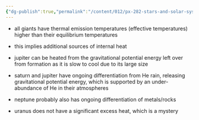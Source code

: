 ```yaml
---
{"dg-publish":true,"permalink":"/content/012/px-282-stars-and-solar-system/term-2-solar-system/k-giant-planets/px-282-k4-internal-heat/","noteIcon":"1","created":"2025-02-21T16:49:00.621+00:00","updated":"2025-02-21T16:58:16.750+00:00"}
---
```


- all giants have thermal emission temperatures (effective temperatures) higher than their equilibrium temperatures
- this implies additional sources of internal heat

- jupiter can be heated from the gravitational potential energy left over from formation as it is slow to cool due to its large size
- saturn and jupiter have ongoing differentiation from He rain, releasing gravitational potential energy, which is supported by an under-abundance of He in their atmospheres
- neptune probably also has ongoing differentiation of metals/rocks
- uranus does not have a significant excess heat, which is a mystery
